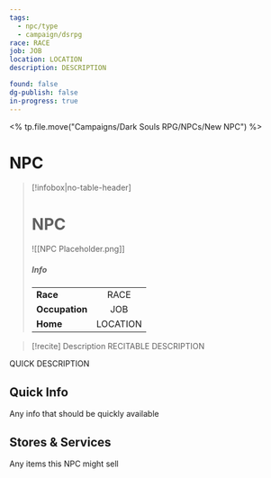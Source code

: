 ```yaml
---
tags:
  - npc/type
  - campaign/dsrpg
race: RACE
job: JOB
location: LOCATION
description: DESCRIPTION

found: false
dg-publish: false
in-progress: true
---
```


<% tp.file.move("Campaigns/Dark Souls RPG/NPCs/New NPC") %>

# NPC

> [!infobox|no-table-header]
> # NPC
> ![[NPC Placeholder.png]]
> ##### Info
> | | |
> | :-- | :--:|
> | **Race** | RACE |
> | **Occupation** |  JOB |
> | **Home** | LOCATION |

> [!recite] Description
> RECITABLE DESCRIPTION

QUICK DESCRIPTION

## Quick Info
Any info that should be quickly available

## Stores & Services
Any items this NPC might sell